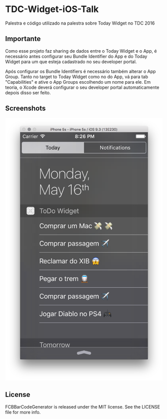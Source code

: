 # TDC-Widget-iOS-Talk
Palestra e código utilizado na palestra sobre Today Widget no TDC 2016


## Importante
Como esse projeto faz sharing de dados entre o Today Widget e o App, é necessário antes configurar seu 
Bundle Identifier do App e do Today Widget para um que esteja cadastrado no seu developer portal.

Após configurar os Bundle Identifiers é necessário também alterar o App Group. Tanto no target to Today Widget como no do App, vá para tab "Capabilities" e ative o App Groups escolhendo um nome para ele. Em teoria, o Xcode deverá configurar o seu developer portal automaticamente depois disso ser feito.

## Screenshots
![TodayWidget](/Images/example.png?raw=true "TodayWidget")

## License
FCBBarCodeGenerator is released under the MIT license. See the LICENSE file for more info.